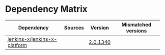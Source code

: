 # Dependency Matrix

Dependency | Sources | Version | Mismatched versions
---------- | ------- | ------- | -------------------
[jenkins-x/jenkins-x-platform](https://github.com/jenkins-x/jenkins-x-platform.git) |  | [2.0.1340](https://github.com/jenkins-x/jenkins-x-platform/releases/tag/v2.0.1340) | 
